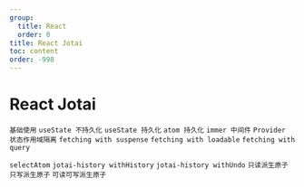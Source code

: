 ```yaml
---
group:
  title: React
  order: 0
title: React Jotai
toc: content
order: -998
---
```


# React Jotai

<code src="./_react-jotai/demo1.tsx">基础使用</code>
<code src="./_react-jotai/demo2.tsx">useState 不持久化</code>
<code src="./_react-jotai/demo3.tsx">useState 持久化</code>
<code src="./_react-jotai/demo4.tsx">atom 持久化</code>
<code src="./_react-jotai/demo5.tsx">immer 中间件</code>
<code src="./_react-jotai/demo6.tsx">Provider 状态作用域隔离</code>
<code src="./_react-jotai/demo7.tsx">fetching with suspense</code>
<code src="./_react-jotai/demo8.tsx">fetching with loadable</code>
<code src="./_react-jotai/demo9.tsx">fetching with query</code>
<!-- <code src="./_react-jotai/demo10.tsx">store</code> -->
<code src="./_react-jotai/demo11.tsx">selectAtom</code>
<code src="./_react-jotai/demo12.tsx">jotai-history withHistory</code>
<code src="./_react-jotai/demo13.tsx">jotai-history withUndo</code>
<code src="./_react-jotai/demo14.tsx">只读派生原子</code>
<code src="./_react-jotai/demo15.tsx">只写派生原子</code>
<code src="./_react-jotai/demo16.tsx">可读可写派生原子</code>
